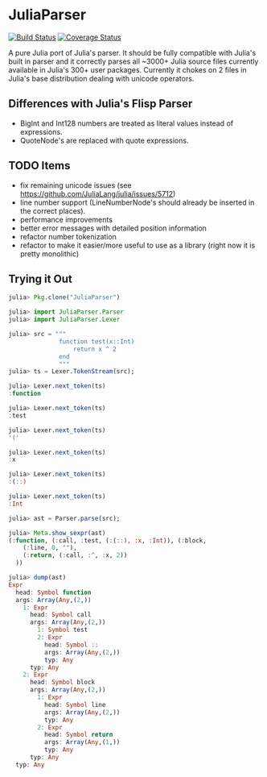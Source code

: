 # JuliaParser

[![Build Status](https://travis-ci.org/jakebolewski/JuliaParser.jl.svg)](https://travis-ci.org/jakebolewski/JuliaParser.jl)
[![Coverage Status](https://img.shields.io/coveralls/jakebolewski/JuliaParser.jl.svg)](https://coveralls.io/r/jakebolewski/JuliaParser.jl)

A pure Julia port of Julia's parser.  It should be fully compatible with Julia's built in parser and it correctly parses all ~3000+ Julia source files currently available in Julia's 300+ user packages. Currently it chokes on 2 files in Julia's base distribution dealing with unicode operators.

Differences with Julia's Flisp Parser
-------------------------------------
* BigInt and Int128 numbers are treated as literal values instead of expressions.
* QuoteNode's are replaced with quote expressions.

TODO Items
----------
* fix remaining unicode issues (see https://github.com/JuliaLang/julia/issues/5712)
* line number support (LineNumberNode's should already be inserted in the correct places).
* performance improvements
* better error messages with detailed position information
* refactor number tokenization
* refactor to make it easier/more useful to use as a library (right now it is pretty monolithic)

Trying it Out
-------------
```julia
julia> Pkg.clone("JuliaParser")

julia> import JuliaParser.Parser
julia> import JuliaParser.Lexer

julia> src = """
              function test(x::Int)
                  return x ^ 2
              end
              """
julia> ts = Lexer.TokenStream(src);

julia> Lexer.next_token(ts)
:function

julia> Lexer.next_token(ts)
:test

julia> Lexer.next_token(ts)
'('

julia> Lexer.next_token(ts)
:x

julia> Lexer.next_token(ts)
:(::)

julia> Lexer.next_token(ts)
:Int

julia> ast = Parser.parse(src);

julia> Meta.show_sexpr(ast)
(:function, (:call, :test, (:(::), :x, :Int)), (:block,
    (:line, 0, ""),
    (:return, (:call, :^, :x, 2))
  ))

julia> dump(ast)
Expr 
  head: Symbol function
  args: Array(Any,(2,))
    1: Expr 
      head: Symbol call
      args: Array(Any,(2,))
        1: Symbol test
        2: Expr 
          head: Symbol ::
          args: Array(Any,(2,))
          typ: Any
      typ: Any
    2: Expr 
      head: Symbol block
      args: Array(Any,(2,))
        1: Expr 
          head: Symbol line
          args: Array(Any,(2,))
          typ: Any
        2: Expr 
          head: Symbol return
          args: Array(Any,(1,))
          typ: Any
      typ: Any
  typ: Any
```

